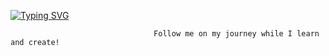 [![Typing SVG](https://readme-typing-svg.demolab.com?font=Fira+Code&pause=1000&width=1000&height=100&lines=%E2%80%9CTwo+things+are+infinite%3A+the+universe+and+human+stupidity%2C;+and+I'm+not+sure+about+the+universe.%E2%80%9D++%E2%80%95+Albert+Einstein+)](https://git.io/typing-svg)

                                    Follow me on my journey while I learn and create!

